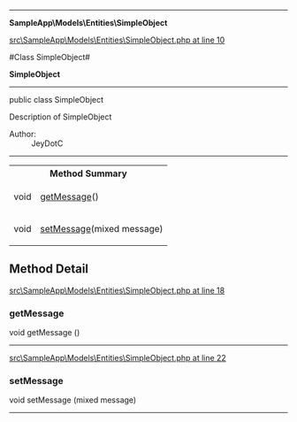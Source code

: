 

- - -

**SampleApp\Models\Entities\SimpleObject**


<a href="https://github.com/JeyDotC/Hirudo/blob/master/src/SampleApp/Models/Entities/SimpleObject.php#L10" >src\SampleApp\Models\Entities\SimpleObject.php at line 10</a>

#Class SimpleObject#

**SimpleObject**




- - -

<p class="signature"><span class='k'>public  class</span> <span class='nx'>SimpleObject</span></p>

<div class="comment" id="overview_description"><p>Description of SimpleObject</p></div>

<dl>
<dt>Author:</dt>
<dd>JeyDotC</dd>
</dl>


- - -

<table id="summary_method">
<tr><th colspan="2">Method Summary</th></tr>
<tr>
<td><span class='k'></span> <span class='nx'>void</span></td>
<td class="description"><p class="name"><a href="#getmessage">getMessage</a>()</p></td>
</tr>
<tr>
<td><span class='k'></span> <span class='nx'>void</span></td>
<td class="description"><p class="name"><a href="#setmessage">setMessage</a>(mixed message)</p></td>
</tr>
</table>

<h2 id="detail_method">Method Detail</h2>

<a href="https://github.com/JeyDotC/Hirudo/blob/master/src/SampleApp/Models/Entities/SimpleObject.php#L18" >src\SampleApp\Models\Entities\SimpleObject.php at line 18</a>

<h3 id="getMessage()">getMessage</h3>
<span class='k'></span> <span class='nx'>void</span> <span class='nf'>getMessage</span> ()

<div class="details">

</div>

- - -


<a href="https://github.com/JeyDotC/Hirudo/blob/master/src/SampleApp/Models/Entities/SimpleObject.php#L22" >src\SampleApp\Models\Entities\SimpleObject.php at line 22</a>

<h3 id="setMessage()">setMessage</h3>
<span class='k'></span> <span class='nx'>void</span> <span class='nf'>setMessage</span> (mixed message)

<div class="details">

</div>

- - -

